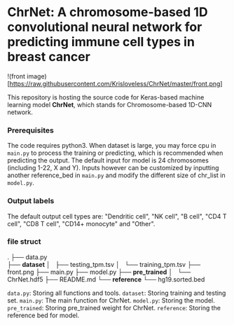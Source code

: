 # ChrNet: A chromosome-based 1D convolutional neural network for predicting immune cell types in breast cancer

!(front image)[https://raw.githubusercontent.com/Krisloveless/ChrNet/master/front.png]

This repository is hosting the source code for Keras-based machine learning model **ChrNet**, which stands for Chromosome-based 1D-CNN network.

### Prerequisites

The code requires python3. When dataset is large, you may force cpu in `main.py` to process the training or predicting, which is recommended when predicting the output.
The default input for model is 24 chromosomes (including 1-22, X and Y). Inputs however can be customized by inputting another reference_bed in `main.py` and modify the different size of chr_list in `model.py`.

### Output labels

The default output cell types are:
"Dendritic cell", "NK cell", "B cell", "CD4 T cell", "CD8 T cell", "CD14+ monocyte" and  "Other".

### file struct
.
├── data.py                  
├── **dataset**
│   ├── testing_tpm.tsv
│   └── training_tpm.tsv
├── front.png
├── main.py
├── model.py
├── **pre_trained**
│   └── ChrNet.hdf5
├── README.md
└── **reference**
    └── hg19.sorted.bed

`data.py`: Storing all functions and tools.
`dataset`: Storing training and testing set.
`main.py`: The main function for ChrNet.
`model.py`: Storing the model.
`pre_trained`: Storing pre_trained weight for ChrNet.
`reference`: Storing the reference bed for model.
